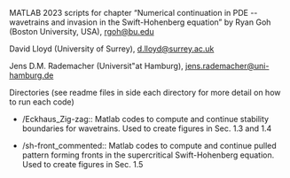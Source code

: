 MATLAB 2023 scripts for chapter 
“Numerical continuation in PDE -- wavetrains and invasion in the Swift-Hohenberg equation” 
by 
Ryan Goh (Boston University, USA), rgoh@bu.edu

David Lloyd (University of Surrey), d.lloyd@surrey.ac.uk

Jens D.M. Rademacher (Universit\"at Hamburg), jens.rademacher@uni-hamburg.de


Directories (see readme files in side each directory for more detail on how to run each code)

 - /Eckhaus_Zig-zag:: Matlab codes to compute and continue stability boundaries for wavetrains. Used to create figures in Sec. 1.3 and 1.4
   
 - /sh-front_commented::  Matlab codes to compute and continue pulled pattern forming fronts in the supercritical Swift-Hohenberg equation. Used to create figures in Sec. 1.5
